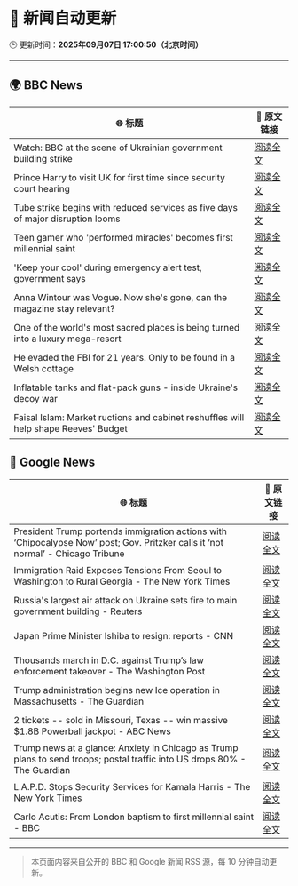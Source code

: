 # 🧠 新闻自动更新

🕒 更新时间：**2025年09月07日 17:00:50（北京时间）**

---

## 🌍 BBC News

| 🌐 标题 | 🔗 原文链接 |
|--------|-------------|
| Watch: BBC at the scene of Ukrainian government building strike | [阅读全文](https://www.bbc.com/news/videos/cy04lx67e1eo?at_medium=RSS&at_campaign=rss) |
| Prince Harry to visit UK for first time since security court hearing | [阅读全文](https://www.bbc.com/news/articles/cz9jpdq1k04o?at_medium=RSS&at_campaign=rss) |
| Tube strike begins with reduced services as five days of major disruption looms | [阅读全文](https://www.bbc.com/news/articles/cx2rg128l68o?at_medium=RSS&at_campaign=rss) |
| Teen gamer who 'performed miracles' becomes  first millennial saint | [阅读全文](https://www.bbc.com/news/articles/c5yg5me8dvlo?at_medium=RSS&at_campaign=rss) |
| 'Keep your cool' during emergency alert test, government says | [阅读全文](https://www.bbc.com/news/articles/cpw15l5n78jo?at_medium=RSS&at_campaign=rss) |
| Anna Wintour was Vogue. Now she's gone, can the magazine stay relevant? | [阅读全文](https://www.bbc.com/news/articles/c04q91q3zvpo?at_medium=RSS&at_campaign=rss) |
| One of the world's most sacred places is being turned into a luxury mega-resort | [阅读全文](https://www.bbc.com/news/articles/c707kx2nk7go?at_medium=RSS&at_campaign=rss) |
| He evaded the FBI for 21 years. Only to be found in a Welsh cottage | [阅读全文](https://www.bbc.com/news/articles/ckgjpn8gl97o?at_medium=RSS&at_campaign=rss) |
| Inflatable tanks and flat-pack guns - inside Ukraine's decoy war | [阅读全文](https://www.bbc.com/news/articles/cr4e435x4kqo?at_medium=RSS&at_campaign=rss) |
| Faisal Islam: Market ructions and cabinet reshuffles will help shape Reeves' Budget | [阅读全文](https://www.bbc.com/news/articles/cqxzr0jdpngo?at_medium=RSS&at_campaign=rss) |

## 📰 Google News

| 🌐 标题 | 🔗 原文链接 |
|--------|-------------|
| President Trump portends immigration actions with ‘Chipocalypse Now’ post; Gov. Pritzker calls it ‘not normal’ - Chicago Tribune | [阅读全文](https://news.google.com/rss/articles/CBMimwFBVV95cUxPM1dSdHlPYXZpMDFfaVliTFFlblMtQWVjdk5VTEZ3MWlxVllVbUdhWlJQZUIwcEZkWWhST1FXZHJxVTJuOFJfOXFBbG5YNVRyZWxlNF9xc2VSbFdlaDY1YkNxZVFDUThEQVBZRTBVN1VFaHFPQmZCREl1eWhOdkU1WFZqM2ljQUE3RnVIMHdLdk5IQnI2dVVuMlBmVQ?oc=5) |
| Immigration Raid Exposes Tensions From Seoul to Washington to Rural Georgia - The New York Times | [阅读全文](https://news.google.com/rss/articles/CBMidkFVX3lxTE1QVVpwdWprWG5NYzczTm0xcjU2Vi1NaUM4VlB3TlgxNUdkMmRNX0dOdDY1Y2dnYklxUGxveV9KN3hrV0tOalZrU2poTUppSDZCV2s4OGFja0lCQVo5ZVlGSGRiTzFIZ3FZWDE0VVVuRmxnbWxzZnc?oc=5) |
| Russia's largest air attack on Ukraine sets fire to main government building - Reuters | [阅读全文](https://news.google.com/rss/articles/CBMiugFBVV95cUxNcFVmR2U5N0V2VWFwWkhqSGV4SXlSeER3Vm1jcEk1LVlvTGVPNGtrM1JmQk9LNXNOMWNJRXVXQlJQRnRXY1E4a2x0RHI1d2xaUXlQNWg3REd6RU0zOHVLVGo2UFdTaklfaFdtUlRPUlYtemRxYWFYd0UzMXZjLWlkQnlNMDRMUnNyZTVmNE4xRHRVblJEOHZoMXZzbXFISlIxdDRPVTlJXzZKTWZzSzdLR3QzOXJpTWo5YXc?oc=5) |
| Japan Prime Minister Ishiba to resign: reports - CNN | [阅读全文](https://news.google.com/rss/articles/CBMihgFBVV95cUxQem1IU3MxWW4zdUhwTUVOeER5UDVBR0FWWUpyUmxPN1lsUFFtQWtEaXcwSTZLZFR1amFWOGVGVFVTYXRrUjcyNWRBNWtxNHhkd0NxODdpNmFuUWp4MkluMl9qeE5iVm5ITWlEa181OTRvZmcwUk9TQ3huNTBhWUU4cDhMZkFPUQ?oc=5) |
| Thousands march in D.C. against Trump’s law enforcement takeover - The Washington Post | [阅读全文](https://news.google.com/rss/articles/CBMie0FVX3lxTFBaTjN4aUt5TlZBclZmbEkyRzE4bWFLeXo5YUdsa1EtUER0SndQR3R3dnBRc1I5UW9IbEwxRzJzQndHaVU2YUpzdk8zeWJSNlRDV2dKSHgwXy1QTHR5RTFnS1ZCTWhuTEJ3Z1NqOEh5eEJOaHRRSDh5Vjhpbw?oc=5) |
| Trump administration begins new Ice operation in Massachusetts - The Guardian | [阅读全文](https://news.google.com/rss/articles/CBMipwFBVV95cUxPTkZMS3pkeTJiR3pPeDhOZmJaQlllMVNCalRDaFV4Uk1lSnJta0QxT25Va05PdVJPWkRLT3E3cHZNbzJndWI3RkxOTkNKUTdYVGEzdDUyQm05TVFFVlluaFVxdlNEbW9vQ1ZWcXY1Q1lYdm50ZzNJNDlaNUlnTTJGY25JVlRpZENhYlpVaG1BekdRYVd0WWNKUlBENEZhRUZwekRCLVVpTQ?oc=5) |
| 2 tickets -- sold in Missouri, Texas -- win massive $1.8B Powerball jackpot - ABC News | [阅读全文](https://news.google.com/rss/articles/CBMinAFBVV95cUxOWGE2LTRDMVV4d0dJVjdpWWxSLXpYMlhqOU13MlJGN3JIYmR4d2JXVFRzMWdhZnBMZTJzUERNZ01wb3QyZ0k4SWFCZ1lsblZEako3NGowNFhMa3RaWXJpeGFHNVZ4bTlZU2NjMUR6Z0pmeVAwemlNdVFFamJoZDlpZVR2QUJaZThyOG9nTFBCOEpyZDBERWhsQWxCU1fSAaIBQVVfeXFMTXlQM08ySUdRM1RjVFNjeXpDU21mcFdsOGpUZHJfQjhMX3hjZ1U1azgzaVA1QU1xR1BhVHFnb3AzMFNQOVFUeFF6WFdGTkx5NUNBeVd3eGU4LXFxb0FjN3VvVGZvT2dNWFkyWDRiTXFvWTFXQ2hHS3UwOFp4ZG52QnFNZHhSOHdpU3Zqck5yYWdCeU85MEl3eGpNN3ZVaTB5dktB?oc=5) |
| Trump news at a glance: Anxiety in Chicago as Trump plans to send troops; postal traffic into US drops 80% - The Guardian | [阅读全文](https://news.google.com/rss/articles/CBMikAFBVV95cUxNVTcwX1RUQWZiX3NEaVBieERUbURLbi1RY2x0TEUtZExoRF9lRW1sODFpbTQyS1lfQVp6RXdpODFBYjdhT2M3MlpWZWlhVXU2UFM4aGswcUJ1SEJpel9WSWJYQjlFYWJHZU5sY2FTVVdaYUxseU1Da194dzNHd1pRc25KRHBuV1ZkdUE3bXBpVEU?oc=5) |
| L.A.P.D. Stops Security Services for Kamala Harris - The New York Times | [阅读全文](https://news.google.com/rss/articles/CBMiekFVX3lxTE01bVVYY1lXSE5UVUlCUk5mcWFXMTVGemgtdzN5dVoxU09FVnl6ZWlyRXBrdEhmVXJuZTFIeFpSTDlqcnRPRXU3c0dKSkJKOFFpaHpERHJ1X01XTW9iMUNRNXBob2I5cU10cGVvN3R0MEJJQWxjU1NCUHZB?oc=5) |
| Carlo Acutis: From London baptism to first millennial saint - BBC | [阅读全文](https://news.google.com/rss/articles/CBMiWkFVX3lxTE1KQVpOY0pyVGdBVmtNNmZUN2d0THUxdzNKT0NuVmtMNmVlNXhDZ3ZVRC1BVDhqcXJwZnpVMXdQS3Z6RHF1RmdPX01NQkZKQ1pEaEhORHQ5SGp4UdIBX0FVX3lxTE02dVY5SGpTSWpxY2NQZWtnZ1drLW5iVmh1c3JkTTdaSEdyUWJlSGZIRmFqRWkzX2MzX01HMWhLNHhVaVBHQjdTNURGRXI3LTFneXBFRVNRZFBVWVVtZkNV?oc=5) |

---
> 本页面内容来自公开的 BBC 和 Google 新闻 RSS 源，每 10 分钟自动更新。